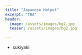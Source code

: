 ```yaml
---
title: "Japanese Hotpot"
excerpt: "TBA"
header:
  image: /assets/images/bg2.jpg
  teaser: /assets/images/bg2.jpg 
  
---
```


* sukiyaki